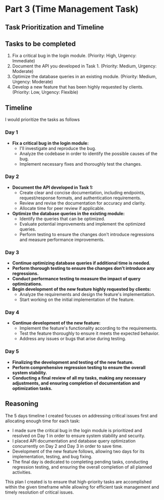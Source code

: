 

# Part 3 (Time Management Task)

## Task Prioritization and Timeline

## Tasks to be completed

1. Fix a critical bug in the login module. (Priority: High, Urgency: Immediate)
2. Document the API you developed in Task 1. (Priority: Medium, Urgency: Moderate)
3. Optimize the database queries in an existing module. (Priority: Medium, Urgency: Moderate)
4. Develop a new feature that has been highly requested by clients. (Priority: Low, Urgency: Flexible)

## Timeline

I would prioritize the tasks as follows
### Day 1

- **Fix a critical bug in the login module:**
  - I'll investigate and reproduce the bug.
  - Analyze the codebase in order to identify the possible causes of the bug.
  - Implement necessary fixes and thoroughly test the changes.

### Day 2

- **Document the API developed in Task 1:**
  - Create clear and concise documentation, including endpoints, request/response formats, and authentication requirements.
  - Review and revise the documentation for accuracy and clarity.
  - Allocate time for peer review if applicable.
- **Optimize the database queries in the existing module:**
  - Identify the queries that can be optimized.
  - Evaluate potential improvements and implement the optimized queries.
  - Perform testing to ensure the changes don't introduce regressions and measure performance improvements.

### Day 3

- **Continue optimizing database queries if additional time is needed.**
- **Perform thorough testing to ensure the changes don't introduce any regressions.**
- **Conduct performance testing to measure the impact of query optimizations.**
- **Begin development of the new feature highly requested by clients:**
  - Analyze the requirements and design the feature's implementation.
  - Start working on the initial implementation of the feature.

### Day 4

- **Continue development of the new feature:**
  - Implement the feature's functionality according to the requirements.
  - Test the feature thoroughly to ensure it meets the expected behavior.
  - Address any issues or bugs that arise during testing.

### Day 5

- **Finalizing the development and testing of the new feature.**
- **Perform comprehensive regression testing to ensure the overall system stability.**
- **Conducting a final review of all my tasks, making any necessary adjustments, and ensuring completion of documentation and optimization tasks.**

## Reasoning

The 5 days timeline I created focuses on addressing critical issues first and allocating enough time for each task:

- I made sure the  critical bug in the login module is prioritized and resolved on Day 1 in order to ensure system stability and security.
- I placed API documentation and database query optimization concurrently on Day 2 and Day 3 in order to save time.
- Development of the new feature follows, allowing two days for its implementation, testing, and bug fixing.
- The final day is dedicated to completing pending tasks, conducting regression testing, and ensuring the overall completion of all planned activities.

This plan I created is to ensure that high-priority tasks are accomplished within the given timeframe while allowing for efficient task management and timely resolution of critical issues.

